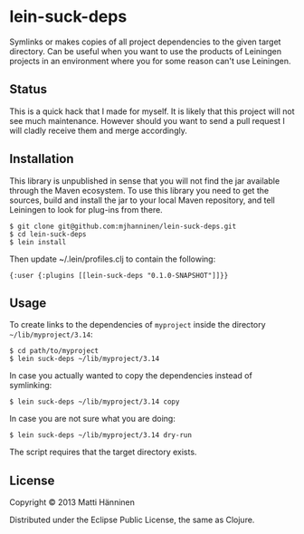 # lein-suck-deps

Symlinks or makes copies of all project dependencies to the given target
directory. Can be useful when you want to use the products of Leiningen
projects in an environment where you for some reason can't use Leiningen.

## Status

This is a quick hack that I made for myself. It is likely that this project
will not see much maintenance. However should you want to send a pull request I
will cladly receive them and merge accordingly.

## Installation

This library is unpublished in sense that you will not find the jar available
through the Maven ecosystem. To use this library you need to get the sources,
build and install the jar to your local Maven repository, and tell Leiningen to
look for plug-ins from there.

    $ git clone git@github.com:mjhanninen/lein-suck-deps.git
    $ cd lein-suck-deps
    $ lein install

Then update ~/.lein/profiles.clj to contain the following:

    {:user {:plugins [[lein-suck-deps "0.1.0-SNAPSHOT"]]}}

## Usage

To create links to the dependencies of `myproject` inside the directory
`~/lib/myproject/3.14`:

    $ cd path/to/myproject
    $ lein suck-deps ~/lib/myproject/3.14

In case you actually wanted to copy the dependencies instead of symlinking:

    $ lein suck-deps ~/lib/myproject/3.14 copy

In case you are not sure what you are doing:

    $ lein suck-deps ~/lib/myproject/3.14 dry-run

The script requires that the target directory exists.

## License

Copyright © 2013 Matti Hänninen

Distributed under the Eclipse Public License, the same as Clojure.
